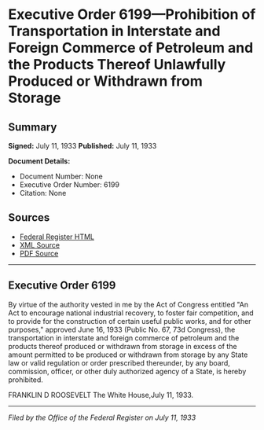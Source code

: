 # Executive Order 6199—Prohibition of Transportation in Interstate and Foreign Commerce of Petroleum and the Products Thereof Unlawfully Produced or Withdrawn from Storage

## Summary

**Signed:** July 11, 1933
**Published:** July 11, 1933

**Document Details:**
- Document Number: None
- Executive Order Number: 6199
- Citation: None

## Sources
- [Federal Register HTML](https://www.presidency.ucsb.edu/documents/executive-order-6199-prohibition-transportation-interstate-and-foreign-commerce-petroleum)
- [XML Source](None)
- [PDF Source](None)

---

## Executive Order 6199

By virtue of the authority vested in me by the Act of Congress entitled "An Act to encourage national industrial recovery, to foster fair competition, and to provide for the construction of certain useful public works, and for other purposes," approved June 16, 1933 (Public No. 67, 73d Congress), the transportation in interstate and foreign commerce of petroleum and the products thereof produced or withdrawn from storage in excess of the amount permitted to be produced or withdrawn from storage by any State law or valid regulation or order prescribed thereunder, by any board, commission, officer, or other duly authorized agency of a State, is hereby prohibited.

FRANKLIN D ROOSEVELT
The White House,July 11, 1933.

---

*Filed by the Office of the Federal Register on July 11, 1933*
